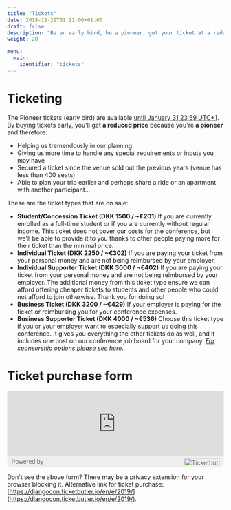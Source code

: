 ```yaml
---
title: "Tickets"
date: 2018-12-29T01:11:00+01:00
draft: false
description: "Be an early bird, be a pioneer, get your ticket at a reduced price before January 31."
weight: 20

menu:
  main:
    identifier: "tickets"
---
```


# Ticketing

The Pioneer tickets (early bird) are available <u>until January 31 23:59 UTC+1</u>. By buying tickets early, you'll get <strong>a reduced price</strong> because you're <strong>a pioneer</strong> and therefore:

* Helping us tremendously in our planning
* Giving us more time to handle any special requirements or inputs you may have
* Secured a ticket since the venue sold out the previous years (venue has less than 400 seats)
* Able to plan your trip earlier and perhaps share a ride or an apartment with another participant...

These are the ticket types that are on sale:

* <strong>Student/Concession Ticket (DKK 1500 / ~€201)</strong>
If you are currently enrolled as a full-time student or if you are currently without regular income. This ticket does not cover our costs for the conference, but we'll be able to provide it to you thanks to other people paying more for their ticket than the minimal price.
* <strong>Individual Ticket (DKK 2250 / ~€302)</strong>
If you are paying your ticket from your personal money and are not being reimbursed by your employer.
* <strong>Individual Supporter Ticket (DKK 3000 / ~€402)</strong>
If you are paying your ticket from your personal money and are not being reimbursed by your employer.
The additional money from this ticket type ensure we can afford offering cheaper tickets to students and other people who could not afford to join otherwise. Thank you for doing so!
* <strong>Business Ticket (DKK 3200 / ~€429)</strong>
If your employer is paying for the ticket or reimbursing you for your conference expenses.
* <strong>Business Supporter Ticket (DKK 4000 / ~€536)</strong>
Choose this ticket type if you or your employer want to especially support us doing this conference. It gives you everything the other tickets do as well, and it includes one post on our conference job board for your company.
<i>[For sponsorship options please see here](https://2019.djangocon.eu/sponsors/)</i>.

# Ticket purchase form

<div style="width:100%;max-width:810px;margin:0 auto; background-color: #EEE; border-radius: 10px;"><iframe class="ticketbutler-iframe" src="https://djangocon.ticketbutler.io/en/e/2019/iframe/" style="display:block;width:100%;border:0" scrolling="no"></iframe><div style="display:flex;align-items:center; padding: 0 10px;"><span style="margin:5px 0;font-size:14px;color:#63696d;width:100%;font-family:Helvetica, sans-serif;">Powered by</span><a href="//ticketbutler.io" target="_blank" rel="noopener noreferrer"><img style="font-size:14px;color:#63696d;width:100%;max-height:15px;max-width:160px" src="https://djangocon.ticketbutler.io/static/img/ticketbutler_logo.png" alt="Ticketbutler"/></a></div><script type="text/javascript" src="https://djangocon.ticketbutler.io/static/js/lib/embed.min.js"></script><script type="text/javascript">iFrameResize(
              {heightCalculationMethod: 'lowestElement'},
              ".ticketbutler-iframe"
            )</script></div>

Don't see the above form? There may be a privacy extension for your browser blocking it. Alternative link for ticket purchase: [https://djangocon.ticketbutler.io/en/e/2019/](https://djangocon.ticketbutler.io/en/e/2019/).
